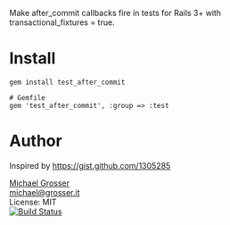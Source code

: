 Make after_commit callbacks fire in tests for Rails 3+ with transactional_fixtures = true.

Install
=======

    gem install test_after_commit

    # Gemfile
    gem 'test_after_commit', :group => :test

Author
======

Inspired by https://gist.github.com/1305285

[Michael Grosser](http://grosser.it)<br/>
michael@grosser.it<br/>
License: MIT<br/>
[![Build Status](https://secure.travis-ci.org/grosser/test_after_commit.png)](http://travis-ci.org/grosser/test_after_commit)
